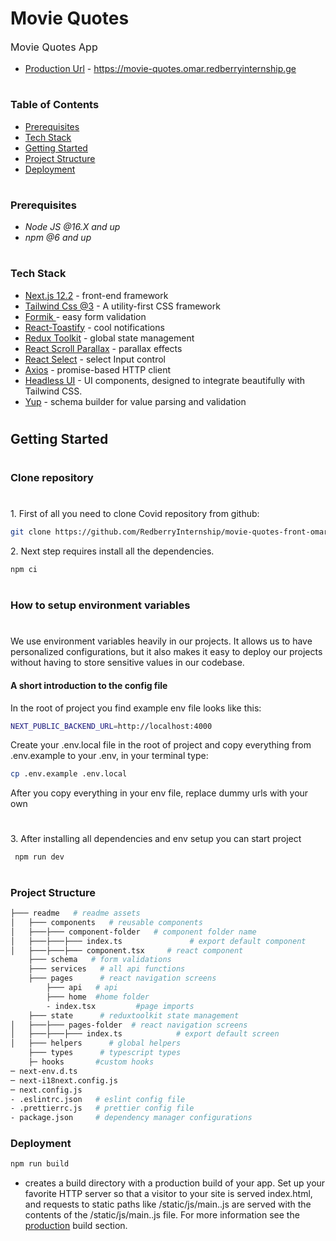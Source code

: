 <h1>Movie Quotes</h1>

<P style="font-size: 16px">Movie Quotes App</P>

- [Production Url](https://movie-quotes.omar.redberryinternship.ge) - https://movie-quotes.omar.redberryinternship.ge

#

### Table of Contents

- [Prerequisites](#prerequisites)
- [Tech Stack](#tech-stack)
- [Getting Started](#getting-started)
- [Project Structure](#project-structure)
- [Deployment](#deployment)

#

### Prerequisites

- _Node JS @16.X and up_
- _npm @6 and up_

#

### Tech Stack

- [Next.js 12.2](https://nextjs.org) - front-end framework
- [Tailwind Css @3](https://tailwindui.com/documentation) - A utility-first CSS framework
- [Formik ](https://formik.org) - easy form validation
- [React-Toastify](https://www.npmjs.com/package/react-toastify) - cool notifications
- [Redux Toolkit](https://redux-toolkit.js.org) - global state management
- [React Scroll Parallax](https://react-scroll-parallax.damnthat.tv/docs/intro) - parallax effects
- [React Select](https://react-select.com/home) - select Input control
- [Axios](https://axios-http.com/docs/intro) - promise-based HTTP client
- [Headless UI](https://headlessui.com) - UI components, designed to integrate beautifully with Tailwind CSS.
- [Yup](https://www.npmjs.com/package/yup) - schema builder for value parsing and validation

#

## Getting Started

#

### Clone repository

#

1\. First of all you need to clone Covid repository from github:

```sh
git clone https://github.com/RedberryInternship/movie-quotes-front-omarijalagania.git
```

2\. Next step requires install all the dependencies.

```sh
npm ci
```

#

### How to setup environment variables

#

</hr>
<p style="margin: 10px 0">We use environment variables heavily in our projects. It allows us to have personalized configurations, but it also makes it easy to deploy our projects without having to store sensitive values in our codebase.</p>

#### A short introduction to the config file

<p>In the root of project you find example env file looks like this:</p>

```sh
NEXT_PUBLIC_BACKEND_URL=http://localhost:4000
```

<p>Create your .env.local file in the root of project and copy everything from .env.example to your .env, in your terminal type:</p>

```sh
cp .env.example .env.local
```

<P>After you copy everything in your env file, replace dummy urls with your own</p>

#

3\. After installing all dependencies and env setup you can start project

```
 npm run dev

```

#

### Project Structure

```bash
├─── readme   # readme assets
│   ├─── components   # reusable components
│   ├───├─── component-folder   # component folder name
│   ├───├───├─── index.ts               # export default component
│   ├───├───├─── component.tsx     # react component
    ├─── schema   # form validations
    ├─── services   # all api functions
    ├─── pages      # react navigation screens
        ├─── api   # api
        ├─── home  #home folder
        - index.tsx         #page imports
    ├─── state      # reduxtoolkit state management
│   ├───├─── pages-folder  # react navigation screens
│   ├───├───├─── index.ts            # export default screen
│   ├─── helpers      # global helpers
    ├─── types      # typescript types
    ├─ hooks       #custom hooks
─ next-env.d.ts
─ next-i18next.config.js
─ next.config.js
- .eslintrc.json   # eslint config file
- .prettierrc.js   # prettier config file
- package.json     # dependency manager configurations

```

### Deployment

```sh
npm run build
```

- creates a build directory with a production build of your app. Set up your favorite HTTP server so that a visitor to your site is served index.html, and requests to static paths like /static/js/main.<hash>.js are served with the contents of the /static/js/main.<hash>.js file. For more information see the [production](https://create-react-app.dev/docs/production-build/) build section.
